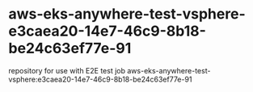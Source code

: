 # aws-eks-anywhere-test-vsphere-e3caea20-14e7-46c9-8b18-be24c63ef77e-91
repository for use with E2E test job aws-eks-anywhere-test-vsphere:e3caea20-14e7-46c9-8b18-be24c63ef77e-91

